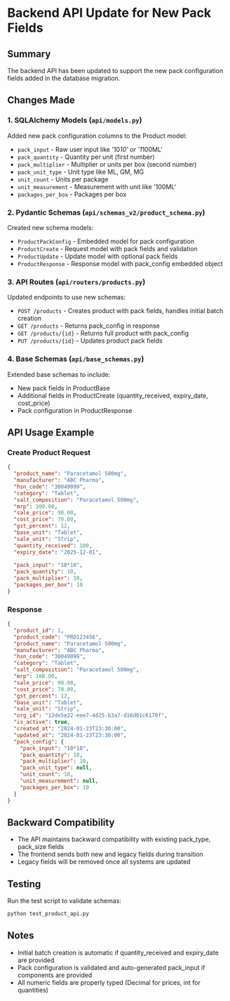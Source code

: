 # Backend API Update for New Pack Fields

## Summary
The backend API has been updated to support the new pack configuration fields added in the database migration.

## Changes Made

### 1. SQLAlchemy Models (`api/models.py`)
Added new pack configuration columns to the Product model:
- `pack_input` - Raw user input like '10*10' or '1*100ML'
- `pack_quantity` - Quantity per unit (first number)
- `pack_multiplier` - Multiplier or units per box (second number)
- `pack_unit_type` - Unit type like ML, GM, MG
- `unit_count` - Units per package
- `unit_measurement` - Measurement with unit like '100ML'
- `packages_per_box` - Packages per box

### 2. Pydantic Schemas (`api/schemas_v2/product_schema.py`)
Created new schema models:
- `ProductPackConfig` - Embedded model for pack configuration
- `ProductCreate` - Request model with pack fields and validation
- `ProductUpdate` - Update model with optional pack fields
- `ProductResponse` - Response model with pack_config embedded object

### 3. API Routes (`api/routers/products.py`)
Updated endpoints to use new schemas:
- `POST /products` - Creates product with pack fields, handles initial batch creation
- `GET /products` - Returns pack_config in response
- `GET /products/{id}` - Returns full product with pack_config
- `PUT /products/{id}` - Updates product pack fields

### 4. Base Schemas (`api/base_schemas.py`)
Extended base schemas to include:
- New pack fields in ProductBase
- Additional fields in ProductCreate (quantity_received, expiry_date, cost_price)
- Pack configuration in ProductResponse

## API Usage Example

### Create Product Request
```json
{
  "product_name": "Paracetamol 500mg",
  "manufacturer": "ABC Pharma",
  "hsn_code": "30049099",
  "category": "Tablet",
  "salt_composition": "Paracetamol 500mg",
  "mrp": 100.00,
  "sale_price": 90.00,
  "cost_price": 70.00,
  "gst_percent": 12,
  "base_unit": "Tablet",
  "sale_unit": "Strip",
  "quantity_received": 100,
  "expiry_date": "2025-12-01",
  
  "pack_input": "10*10",
  "pack_quantity": 10,
  "pack_multiplier": 10,
  "packages_per_box": 10
}
```

### Response
```json
{
  "product_id": 1,
  "product_code": "PRD123456",
  "product_name": "Paracetamol 500mg",
  "manufacturer": "ABC Pharma",
  "hsn_code": "30049099",
  "category": "Tablet",
  "salt_composition": "Paracetamol 500mg",
  "mrp": 100.00,
  "sale_price": 90.00,
  "cost_price": 70.00,
  "gst_percent": 12,
  "base_unit": "Tablet",
  "sale_unit": "Strip",
  "org_id": "12de5e22-eee7-4d25-b3a7-d16d01c6170f",
  "is_active": true,
  "created_at": "2024-01-23T23:30:00",
  "updated_at": "2024-01-23T23:30:00",
  "pack_config": {
    "pack_input": "10*10",
    "pack_quantity": 10,
    "pack_multiplier": 10,
    "pack_unit_type": null,
    "unit_count": 10,
    "unit_measurement": null,
    "packages_per_box": 10
  }
}
```

## Backward Compatibility
- The API maintains backward compatibility with existing pack_type, pack_size fields
- The frontend sends both new and legacy fields during transition
- Legacy fields will be removed once all systems are updated

## Testing
Run the test script to validate schemas:
```bash
python test_product_api.py
```

## Notes
- Initial batch creation is automatic if quantity_received and expiry_date are provided
- Pack configuration is validated and auto-generated pack_input if components are provided
- All numeric fields are properly typed (Decimal for prices, int for quantities)
